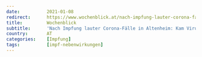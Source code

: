 ```yaml
---
date:          2021-01-08
redirect:      https://www.wochenblick.at/nach-impfung-lauter-corona-faelle-in-altenheim-kam-virus-aus-der-nadel/
title:         Wochenblick
subtitle:      'Nach Impfung lauter Corona-Fälle in Altenheim: Kam Virus aus der Nadel?'
country:       AT
categories:    [Impfung]
tags:          [impf-nebenwirkungen]
---
```

